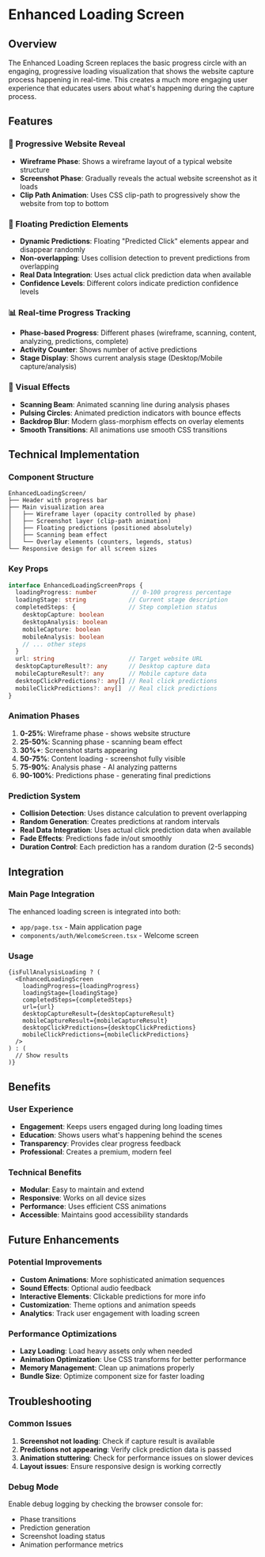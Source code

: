 # Enhanced Loading Screen

## Overview

The Enhanced Loading Screen replaces the basic progress circle with an engaging, progressive loading visualization that shows the website capture process happening in real-time. This creates a much more engaging user experience that educates users about what's happening during the capture process.

## Features

### 🎯 Progressive Website Reveal
- **Wireframe Phase**: Shows a wireframe layout of a typical website structure
- **Screenshot Phase**: Gradually reveals the actual website screenshot as it loads
- **Clip Path Animation**: Uses CSS clip-path to progressively show the website from top to bottom

### 🔮 Floating Prediction Elements
- **Dynamic Predictions**: Floating "Predicted Click" elements appear and disappear randomly
- **Non-overlapping**: Uses collision detection to prevent predictions from overlapping
- **Real Data Integration**: Uses actual click prediction data when available
- **Confidence Levels**: Different colors indicate prediction confidence levels

### 📊 Real-time Progress Tracking
- **Phase-based Progress**: Different phases (wireframe, scanning, content, analyzing, predictions, complete)
- **Activity Counter**: Shows number of active predictions
- **Stage Display**: Shows current analysis stage (Desktop/Mobile capture/analysis)

### 🎨 Visual Effects
- **Scanning Beam**: Animated scanning line during analysis phases
- **Pulsing Circles**: Animated prediction indicators with bounce effects
- **Backdrop Blur**: Modern glass-morphism effects on overlay elements
- **Smooth Transitions**: All animations use smooth CSS transitions

## Technical Implementation

### Component Structure
```
EnhancedLoadingScreen/
├── Header with progress bar
├── Main visualization area
│   ├── Wireframe layer (opacity controlled by phase)
│   ├── Screenshot layer (clip-path animation)
│   ├── Floating predictions (positioned absolutely)
│   ├── Scanning beam effect
│   └── Overlay elements (counters, legends, status)
└── Responsive design for all screen sizes
```

### Key Props
```typescript
interface EnhancedLoadingScreenProps {
  loadingProgress: number          // 0-100 progress percentage
  loadingStage: string            // Current stage description
  completedSteps: {               // Step completion status
    desktopCapture: boolean
    desktopAnalysis: boolean
    mobileCapture: boolean
    mobileAnalysis: boolean
    // ... other steps
  }
  url: string                     // Target website URL
  desktopCaptureResult?: any      // Desktop capture data
  mobileCaptureResult?: any       // Mobile capture data
  desktopClickPredictions?: any[] // Real click predictions
  mobileClickPredictions?: any[]  // Real click predictions
}
```

### Animation Phases
1. **0-25%**: Wireframe phase - shows website structure
2. **25-50%**: Scanning phase - scanning beam effect
3. **30%+**: Screenshot starts appearing
4. **50-75%**: Content loading - screenshot fully visible
5. **75-90%**: Analysis phase - AI analyzing patterns
6. **90-100%**: Predictions phase - generating final predictions

### Prediction System
- **Collision Detection**: Uses distance calculation to prevent overlapping
- **Random Generation**: Creates predictions at random intervals
- **Real Data Integration**: Uses actual click prediction data when available
- **Fade Effects**: Predictions fade in/out smoothly
- **Duration Control**: Each prediction has a random duration (2-5 seconds)

## Integration

### Main Page Integration
The enhanced loading screen is integrated into both:
- `app/page.tsx` - Main application page
- `components/auth/WelcomeScreen.tsx` - Welcome screen

### Usage
```tsx
{isFullAnalysisLoading ? (
  <EnhancedLoadingScreen
    loadingProgress={loadingProgress}
    loadingStage={loadingStage}
    completedSteps={completedSteps}
    url={url}
    desktopCaptureResult={desktopCaptureResult}
    mobileCaptureResult={mobileCaptureResult}
    desktopClickPredictions={desktopClickPredictions}
    mobileClickPredictions={mobileClickPredictions}
  />
) : (
  // Show results
)}
```

## Benefits

### User Experience
- **Engagement**: Keeps users engaged during long loading times
- **Education**: Shows users what's happening behind the scenes
- **Transparency**: Provides clear progress feedback
- **Professional**: Creates a premium, modern feel

### Technical Benefits
- **Modular**: Easy to maintain and extend
- **Responsive**: Works on all device sizes
- **Performance**: Uses efficient CSS animations
- **Accessible**: Maintains good accessibility standards

## Future Enhancements

### Potential Improvements
- **Custom Animations**: More sophisticated animation sequences
- **Sound Effects**: Optional audio feedback
- **Interactive Elements**: Clickable predictions for more info
- **Customization**: Theme options and animation speeds
- **Analytics**: Track user engagement with loading screen

### Performance Optimizations
- **Lazy Loading**: Load heavy assets only when needed
- **Animation Optimization**: Use CSS transforms for better performance
- **Memory Management**: Clean up animations properly
- **Bundle Size**: Optimize component size for faster loading

## Troubleshooting

### Common Issues
1. **Screenshot not loading**: Check if capture result is available
2. **Predictions not appearing**: Verify click prediction data is passed
3. **Animation stuttering**: Check for performance issues on slower devices
4. **Layout issues**: Ensure responsive design is working correctly

### Debug Mode
Enable debug logging by checking the browser console for:
- Phase transitions
- Prediction generation
- Screenshot loading status
- Animation performance metrics 